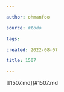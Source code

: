 ```yaml
---

author: ohmanfoo

source: #todo

tags: 

created: 2022-08-07

title: 1507

---
```

[[1507.md]]#1507.md